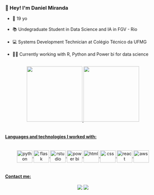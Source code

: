 ### 👋 Hey! I'm Daniel Miranda

- 🎂  19 yo <br> <br>
- 📚  Undegraduate Student in Data Science and IA in FGV - Rio <br> <br>
- 💻  Systems Development Technician at Colégio Técnico da UFMG <br> <br>
- 👨‍💻  Currently working with R, Python and Power bi for data science <br> <br>

<div align="center">
  <a href="https://github.com/ddanieldma">
  <img height="180em" src="https://github-readme-stats.vercel.app/api?username=ddanieldma&show_icons=true&theme=tokyonight"/>
  <img height="180em" src="https://github-readme-stats.vercel.app/api/top-langs?username=ddanieldma&layout=compact&theme=tokyonight&langs_count=4&hide=shaderlab,hlsl,scss,c,objective-c,c%2B%2B,dart,scilab,c%23,processing,java,shell,html,css"/>
</div>

<br>

<!--
[![ddanieldma's GitHub stats](https://github-readme-stats.vercel.app/api?username=Dannillouou)](https://github.com/Dannillouou/github-readme-stats)
[![Top Langs](https://github-readme-stats.vercel.app/api/top-langs/?username=Dannillouou)](https://github.com/Dannillouou/github-readme-stats)
Linguagens e tecnologias
-->


#### Languages and technologies I worked with:
<div align="center">
  <div style="display: inline_block"><br>
    <img alt= "python" align= "center" height= "40" width= "50" src="https://cdn.jsdelivr.net/gh/devicons/devicon/icons/python/python-original.svg"/>
    <img alt= "flask" align= "center" height= "40" width= "50" src="https://cdn.jsdelivr.net/gh/devicons/devicon@latest/icons/flask/flask-original.svg"/>
    <img alt= "rstudio" align= "center" height= "40" width= "50" src="https://cdn.jsdelivr.net/gh/devicons/devicon/icons/rstudio/rstudio-original.svg" />
    <img alt= "power bi" align= "center" height="40" width = "50" src="https://img.icons8.com/?size=100&id=Ny0t2MYrJ70p&format=png&color=000000" />
    <img alt= "html" align= "center" height= "40" width= "50" src="https://cdn.jsdelivr.net/gh/devicons/devicon/icons/html5/html5-plain.svg"/>
    <img alt= "css"  align= "center" height= "40" width= "50" src="https://cdn.jsdelivr.net/gh/devicons/devicon/icons/css3/css3-plain.svg"/>
    <img alt= "react" align= "center" height= "40" width= "50" src="https://cdn.jsdelivr.net/gh/devicons/devicon@latest/icons/react/react-original.svg"/>
    <img alt= "aws" align= "center" height="40" width = "50" src="https://cdn.jsdelivr.net/gh/devicons/devicon@latest/icons/amazonwebservices/amazonwebservices-original-wordmark.svg" />
  </div>
</div>

<br>

#### Contact me:
<!-- Conexões -->
  <div align="center">
    <div>
      <a href= "mailto:danielalmemiranda@gmail.com" target= "_blank"><img src= "https://img.shields.io/badge/Gmail-D14836?style=for-the-badge&logo=gmail&logoColor=white"></a>
      <a href= "https://www.linkedin.com/in/daniel-de-miranda-almeida/" target= "_blank"><img src= "https://img.shields.io/badge/LinkedIn-0077B5?style=for-the-badge&logo=linkedin&logoColor=white"></a>
    </div>
  </div>

<!-- Cobrinha
![Snake animation](https://github.com/ddanieldma/ddanieldma/blob/output/github-contribution-grid-snake.svg)-->
